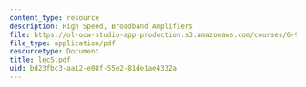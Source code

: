 ```yaml
---
content_type: resource
description: High Speed, Broadband Amplifiers
file: https://ol-ocw-studio-app-production.s3.amazonaws.com/courses/6-976-high-speed-communication-circuits-and-systems-spring-2003/bd23fbc3aa12e08f55e281de1ae4332a_lec5.pdf
file_type: application/pdf
resourcetype: Document
title: lec5.pdf
uid: bd23fbc3-aa12-e08f-55e2-81de1ae4332a
---
```

